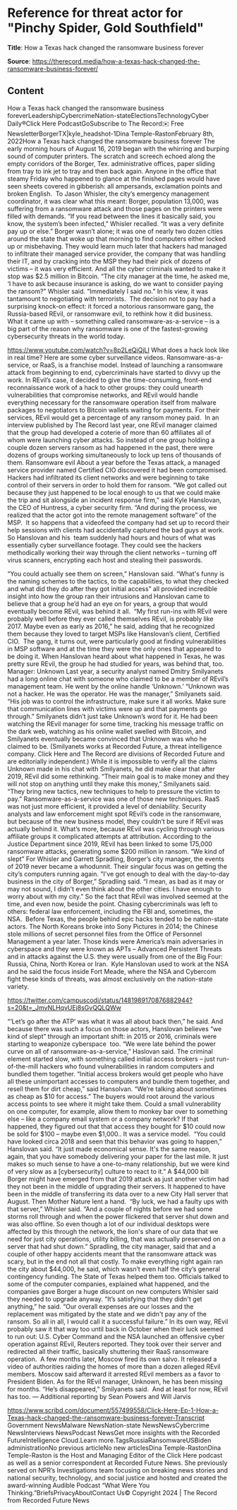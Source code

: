 # Reference for threat actor for "Pinchy Spider, Gold Southfield"

**Title**: How a Texas hack changed the ransomware business forever

**Source**: https://therecord.media/how-a-texas-hack-changed-the-ransomware-business-forever/

## Content
How a Texas hack changed the ransomware business foreverLeadershipCybercrimeNation-stateElectionsTechnologyCyber Daily®Click Here PodcastGoSubscribe to The Record✉️ Free NewsletterBorgerTX|kyle_headshot-1Dina Temple-RastonFebruary 8th, 2022How a Texas hack changed the ransomware business forever
The early morning hours of August 16, 2019 began with the whirring and burping sound of computer printers. The scratch and screech echoed along the empty corridors of the Borger, Tex. administrative offices, paper sliding from tray to ink jet to tray and then back again.
Anyone in the office that steamy Friday who happened to glance at the finished pages would have seen sheets covered in gibberish: all ampersands, exclamation points and broken English. 
To Jason Whisler, the city’s emergency management coordinator, it was clear what this meant: Borger, population 13,000, was suffering from a ransomware attack and those pages on the printers were filled with demands. “If you read between the lines it basically said, you know, the system’s been infected,” Whisler recalled. “It was a very definite pay up or else.”
Borger wasn’t alone; it was one of nearly two dozen cities around the state that woke up that morning to find computers either locked up or misbehaving. They would learn much later that hackers had managed to infiltrate their managed service provider, the company that was handling their IT, and by cracking into the MSP they had their pick of dozens of victims – it was very efficient. And all the cyber criminals wanted to make it stop was $2.5 million in Bitcoin.
“The city manager at the time, he asked me, ‘I have to ask because insurance is asking, do we want to consider paying the ransom?” Whisler said. “Immediately I said no.” In his view, it was tantamount to negotiating with terrorists. 
The decision not to pay had a surprising knock-on effect: it forced a notorious ransomware gang, the Russia-based REvil, or ransomware evil, to rethink how it did business. What it came up with – something called ransomware-as-a-service – is a big part of the reason why ransomware is one of the fastest-growing cybersecurity threats in the world today. 

https://www.youtube.com/watch?v=8p2LeQiQjLI
What does a hack look like in real time? Here are some cyber surveillance videos.
Ransomware-as-a-service, or RaaS, is a franchise model. Instead of launching a ransomware attack from beginning to end, cybercriminals have started to divvy up the work. In REvil’s case, it decided to give the time-consuming, front-end reconnaissance work of a hack to other groups: they could unearth vulnerabilities that compromise networks, and REvil would handle everything necessary for the ransomware operation itself from malware packages to negotiators to Bitcoin wallets waiting for payments. For their services, REvil would get a percentage of any ransom money paid. 
In an interview published by The Record last year, one REvil manager claimed that the group had developed a coterie of more than 60 affiliates all of whom were launching cyber attacks. So instead of one group holding a couple dozen servers ransom as had happened in the past, there were dozens of groups working simultaneously to lock up tens of thousands of them.
Ransomware evil
About a year before the Texas attack, a managed service provider named Certified CIO discovered it had been compromised. Hackers had infiltrated its client networks and were beginning to take control of their servers in order to hold them for ransom.
“We got called out because they just happened to be local enough to us that we could make the trip and sit alongside an incident response firm,” said Kyle Hanslovan, the CEO of Huntress, a cyber security firm. “And during the process, we realized that the actor got into the remote management software” of the MSP. 
It so happens that a videofeed the company had set up to record their help sessions with clients had accidentally captured the bad guys at work. So Hanslovan and his  team suddenly had hours and hours of what was essentially cyber surveillance footage. They could see the hackers methodically working their way through the client networks – turning off virus scanners, encrypting each host and stealing their passwords.

“You could actually see them on screen,” Hanslovan said. “What's funny is the naming schemes to the tactics, to the capabilities, to what they checked and what did they do after they got initial access” all provided incredible insight into how the group ran their intrusions and Hanslovan came to believe that a group he’d had an eye on for years, a group that would eventually become REvil, was behind it all. 
“My first run-ins with REvil were probably well before they ever called themselves REvil, is probably like 2017. Maybe even as early as 2016,” he said, adding that he recognized them because they loved to target MSPs like Hanslovan’s client, Certified CIO. 
The gang, it turns out, were particularly good at finding vulnerabilities in MSP software and at the time they were the only ones that appeared to be doing it. When Hanslovan heard about what happened in Texas, he was pretty sure REvil, the group he had studied for years, was behind that, too.
Manager: Unknown
Last year, a security analyst named Dmitry Smilyanets had a long online chat with someone who claimed to be a member of REvil’s management team. He went by the online handle ‘Unknown.’
“Unknown was not a hacker. He was the operator. He was the manager,” Smilyanets said. “His job was to control the infrastructure, make sure it all works. Make sure that communication lines with victims were up and that payments go through.”
Smilyanets didn’t just take Unknown’s word for it. He had been watching the REvil manager for some time, tracking his message traffic on the dark web, watching as his online wallet swelled with Bitcoin, and Smilyanets eventually became convinced that Unknown was who he claimed to be. (Smilyanets works at Recorded Future, a threat intelligence company. Click Here and The Record are divisions of Recorded Future and are editorially independent.)
While it is impossible to verify all the claims Unknown made in his chat with Smilyanets, he did make clear that after 2019, REvil did some rethinking. “Their main goal is to make money and they will not stop on anything until they make this money,” Smilyanets said. “They bring new tactics, new techniques to help to pressure the victim to pay.”
Ransomware-as-a-service was one of those new techniques. RaaS was not just more efficient, it provided a level of deniability. Security analysts and law enforcement might spot REvil’s code in the ransomware, but because of the new business model, they couldn’t be sure if REvil was actually behind it. What’s more, because REvil was cycling through various affiliate groups it complicated attempts at attribution. According to the Justice Department since 2019, REvil has been linked to some 175,000 ransomware attacks, generating some $200 million in ransom.
“We kind of slept”
For Whisler and Garrett Spradling, Borger’s city manager, the events of 2019 never became a whodunnit. Their singular focus was on getting the city’s computers running again. "I've got enough to deal with the day-to-day business in the city of Borger,” Spradling said. “I mean, as bad as it may or may not sound, I didn't even think about the other cities. I have enough to worry about with my city.”
So the fact that REvil was involved seemed at the time, and even now, beside the point. Chasing cybercriminals was left to others: federal law enforcement, including the FBI and, sometimes, the NSA. 
Before Texas, the people behind epic hacks tended to be nation-state actors. The North Koreans broke into Sony Pictures in 2014; the Chinese stole millions of secret personnel files from the Office of Personnel Management a year later. Those kinds were America’s main adversaries in cyberspace and they were known as APTs – Advanced Persistent Threats and in attacks against the U.S. they were usually from one of the Big Four: Russia, China, North Korea or Iran. 
Kyle Hanslovan used to work at the NSA and he said the focus inside Fort Meade, where the NSA and Cybercom fight these kinds of threats, was almost exclusively on the nation-state variety.

https://twitter.com/campuscodi/status/1481989170876882944?s=20&t=_JmvNLHqvUEj8sGvQQLQWw

“‘Let’s go after the ATP’ was what it was all about back then,” he said. And because there was such a focus on those actors, Hanslovan believes “we kind of slept” through an important shift: in 2015 or 2016, criminals were starting to weaponize cyberspace  too. “We were late behind the power curve on all of ransomware-as-a-service,” Haslovan said.
The criminal element started slow, with something called initial access brokers – just run-of-the-mill hackers who found vulnerabilities in random computers and bundled them together. “Initial access brokers would get people who have all these unimportant accesses to computers and bundle them together, and resell them for dirt cheap,” said Hansolvan. “We’re talking about sometimes as cheap as $10 for access.”
The buyers would root around the various access points to see where it might take them. Could a small vulnerability on one computer, for example, allow them to monkey bar over to something else – like a company email system or a company network? If that happened, they figured out that that access they bought for $10 could now be sold for $100 – maybe even $1,000..
It was a service model. 
“You could have looked circa 2018 and seen that this behavior was going to happen,” Hanslovan said. “It just made economical sense. It's the same reason, again, that you have somebody delivering your paper for the last mile. It just makes so much sense to have a one-to-many relationship, but we were kind of very slow as a [cybersecurity] culture to react to it.”
A $44,000 bill 
Borger might have emerged from that 2019 attack as just another victim had they not been in the middle of upgrading their servers. It happened to have been in the middle of transferring its data over to a new City Hall server that August. Then Mother Nature lent a hand. 
“By luck, we had a faulty ups with that server,” Whisler said. “And a couple of nights before we had some storms roll through and when the power flickered that server shut down and was also offline. So even though a lot of our individual desktops were affected by this through the network, the lion's share of our data that we need for just city operations, utility billing, that was actually preserved on a server that had shut down.”
Spradling, the city manager, said that and a couple of other happy accidents meant that the ransomware attack was scary, but in the end not all that costly. To make everything right again ran the city about $44,000, he said, which wasn’t even half the city’s general contingency funding. The State of Texas helped them too. Officials talked to some of the computer companies, explained what happened, and the companies gave Borger a huge discount on new computers Whisler said they needed to upgrade anyway.
“It’s satisfying that they didn't get anything,” he said. “Our overall expenses are our losses and the replacement was mitigated by the state and we didn't pay any of the ransom. So all in all, I would call it a successful failure.”
In its own way, REvil probably saw it that way too until back in October when their luck seemed to run out: U.S. Cyber Command and the NSA launched an offensive cyber operation against REvil, Reuters reported. They took over their server and redirected all their traffic, basically shuttering their RaaS ransomware operation. 
A few months later, Moscow fired its own salvo. It released a video of authorities raiding the homes of more than a dozen alleged REvil members. Moscow said afterward it arrested REvil members as a favor to President Biden.
As for the REvil manager, Unknown, he has been missing for months. “He’s disappeared,” Smilyanets said. 
And at least for now, REvil has too.
— Additional reporting by Sean Powers and Will Jarvis

https://www.scribd.com/document/557499558/Click-Here-Ep-1-How-a-Texas-hack-changed-the-ransomware-business-forever-Transcript
Government NewsMalware NewsNation-state NewsNewsCybercrime NewsInterviews NewsPodcast NewsGet more insights with the Recorded FutureIntelligence Cloud.Learn more.TagsRussiaRansomwareUSBiden administrationNo previous articleNo new articlesDina Temple-RastonDina Temple-Raston is the Host and Managing Editor of the Click Here podcast as well as a senior correspondent at Recorded Future News. She previously served on NPR’s Investigations team focusing on breaking news stories and national security, technology, and social justice and hosted and created the award-winning Audible Podcast “What Were You Thinking.”BriefsPrivacyAboutContact Us© Copyright 2024 | The Record from Recorded Future News